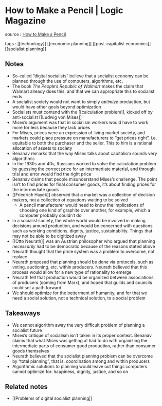 # How to Make a Pencil | Logic Magazine

source
: [How to Make a Pencil](https://logicmag.io/commons/how-to-make-a-pencil/)

tags
: [[technology]] [[economic planning]] [[post-capitalist economics]] [[socialist planning]]


## Notes

-   So-called &ldquo;digital socialists&rdquo; believe that a socialist economy can be planned through the use of computers, algorithms, etc.
-   The book _The People&rsquo;s Republic of Walmart_ makes the claim that Walmart already does this, and that we can appropriate this to socialist ends
-   A socialist society would not want to simply _optimize_ production, but would have other goals beyond optimization
-   Socialists must contend with the [[calculation problem]], kicked off by anti-socialist [[Ludwig von Mises]]
-   Mises&rsquo;s argument was that in socialism workers would have to work more for less because they lack prices
-   For Mises, prices were an expression of living market society, and markets could place pressure on manufacturers to &ldquo;get prices right&rdquo;, i.e. equitable to both the purchaser and the seller. This to him is a rational allocation of assets to society
-   Benanav remarks that the way Mises talks about capitalism sounds very algorithmic
-   In the 1930s and 40s, Russians worked to solve the calculation problem by guessing the correct price for an intermediate material, and through trial and error would find the right price
-   Benanav claims that people misunderstand Mises&rsquo;s challenge. The point isn&rsquo;t to find prices for final consumer goods, it&rsquo;s about finding prices for the intermediate goods
-   [[Friedrich Hayek]] observed that a market was a collection of decision makers, not a collection of equations waiting to be solved
    -   A pencil manufacturer would need to know the implications of choosing one kind of graphite over another, for example, which a computer probably couldn&rsquo;t do
-   In a socialist society, the whole world would be involved in making decisions around production, and would be concerned with questions such as working conditions, dignity, justice, sustainability. Things that may not be able to be digitized away
-   [[Otto Neurath]] was an Austrian philosopher who argued that planning _necessarily_ had to be democratic because of the reasons stated above
-   Neurath thought that the price system was a problem to overcome, not replace
-   Neurath proposed that planning should be done via protocols, such as voting, auctioning, etc. within producers. Neurath believed that this process would allow for a new type of rationality to emerge
-   Neurath felt that production would be organized between associations of producers (coming from Marx), and hoped that guilds and councils could set a path forward
-   We should optimize for the betterment of humanity, and for that we need a social solution, not a technical solution, to a social problem


## Takeaways

-   We cannot algorithm away the very difficult problem of planning a socialist future
-   Mises&rsquo;s critique of socialism isn&rsquo;t taken in its proper context. Benanav claims that what Mises was getting at had to do with organizing the intermediate parts of consumer good production, rather than consumer goods themselves
-   Neurath believed that the socialist planning problem can be overcome by &ldquo;total planning&rdquo;, that is, coordination among and within producers
-   Algorithmic solutions to planning would leave out things computers cannot optimize for: happiness, dignity, justice, and so on


## Related notes

-   [[Problems of digital socialist planning]]
